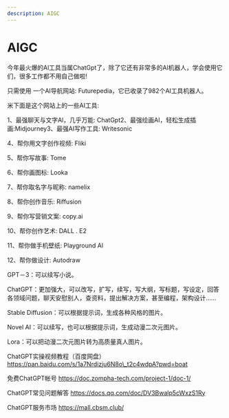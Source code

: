 ```yaml
---
description: AIGC
---
```


# AIGC

今年最火爆的Al工具当属ChatGpt了，除了它还有非常多的Al机器人，学会使用它们，很多工作都不用自己做啦!

只需使用 一个AI导航网站: Futurepedia，它已收录了982个AI工具机器人。

米下面是这个网站上的一些AI工具:

1、最强聊天与文字Al，几乎万能: ChatGpt2、最强绘画AI，轻松生成插画:Midjourney3、最强AI写作工具: Writesonic

4、帮你用文字创作视频: Fliki

5、帮你写故事: Tome

6、帮你画图标: Looka

7、帮你取名字与昵称: namelix

8、帮你创作音乐: Riffusion

9、帮你写营销文案: copy.ai

10、帮你创作艺术: DALL . E2

11、帮你做手机壁纸: Playground Al

12、帮你做设计: Autodraw

GPT－3：可以续写小说。

ChatGPT：更加强大，可以改写，扩写，续写，写大纲，写标题，写设定，回答各领域问题，聊天安慰别人，查资料，提出解决方案，甚至编程，架构设计……

Stable Diffusion：可以根据提示词，生成各种风格的图片。

Novel AI：可以续写，也可以根据提示词，生成动漫二次元图片。

Lora：可以把动漫二次元图片转为高质量真人图片。

ChatGPT实操视频教程（百度网盘） https://pan.baidu.com/s/1a7Nrdizju6N8o\_t2c4wdpA?pwd=boat

免费ChatGPT帐号 https://doc.zompha-tech.com/project-1/doc-1/

ChatGPT常见问题解答 https://docs.qq.com/doc/DV3Bwalp5cWxzS1Ry

ChatGPT服务市场 https://mall.cbsm.club/
